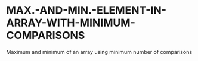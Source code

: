 # MAX.-AND-MIN.-ELEMENT-IN-ARRAY-WITH-MINIMUM-COMPARISONS
Maximum and minimum of an array using minimum number of comparisons
